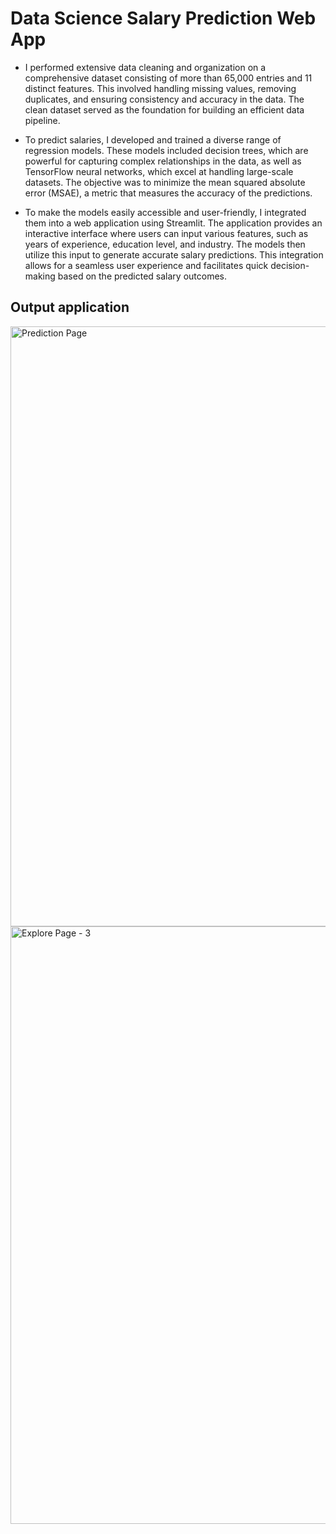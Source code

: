 # Data Science Salary Prediction Web App

* I performed extensive data cleaning and organization on a comprehensive dataset consisting of more than 65,000 entries and 11 distinct features. This involved handling missing values, removing duplicates, and ensuring consistency and accuracy in the data. The clean dataset served as the foundation for building an efficient data pipeline.

* To predict salaries, I developed and trained a diverse range of regression models. These models included decision trees, which are powerful for capturing complex relationships in the data, as well as TensorFlow neural networks, which excel at handling large-scale datasets. The objective was to minimize the mean squared absolute error (MSAE), a metric that measures the accuracy of the predictions.

* To make the models easily accessible and user-friendly, I integrated them into a web application using Streamlit. The application provides an interactive interface where users can input various features, such as years of experience, education level, and industry. The models then utilize this input to generate accurate salary predictions. This integration allows for a seamless user experience and facilitates quick decision-making based on the predicted salary outcomes.


## Output application
<img width="960" alt="Prediction Page" src="https://github.com/kssmp/ds_web_app/assets/115448106/455d6c15-71dc-4836-b1e9-ca3c2b0d7d30">
<img width="956" alt="Explore Page - 3" src="https://github.com/kssmp/ds_web_app/assets/115448106/6487d1aa-fa39-4839-9e81-20b55ffa2ff5">
